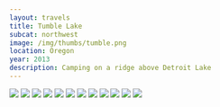 ```yaml
---
layout: travels
title: Tumble Lake
subcat: northwest
image: /img/thumbs/tumble.png
location: Oregon
year: 2013
description: Camping on a ridge above Detroit Lake
---
```


 <img src="https://lh3.googleusercontent.com/yn_1Ky2tySnqyOT2tp_10-ID35bBhHlxREVB0EQfeg=w320-h480-no">

 <img src="https://lh6.googleusercontent.com/-VfltPP2Wxnc/Ub4YaB7nWEI/AAAAAAAAE6A/Nz9srPLWY7M/w640-h427-no/DSCF1832.thumb.postable.jpg">

 <img src="https://lh3.googleusercontent.com/-u5nWC6PeP7w/Ub4YYKp0R8I/AAAAAAAAE5I/G3csp5gvTLg/w640-h427-no/DSCF1815.thumb.postable.jpg">

 <img src="https://lh5.googleusercontent.com/-Ho2AuB2RCfQ/Ub4YYMFWb0I/AAAAAAAAE5M/QTcBKXJGNIw/w640-h427-no/DSCF1819.thumb.postable.jpg">

 <img src="https://lh4.googleusercontent.com/-2mh0r3rKFqg/Ub4YY9rKppI/AAAAAAAAE5c/rD9Lg7mWleQ/w640-h427-no/DSCF1821.thumb.postable.jpg">

 <img src="https://lh6.googleusercontent.com/-m3cSZTZSJcU/Ub4YZDD3YmI/AAAAAAAAE5k/GzmRth_9mxo/w640-h427-no/DSCF1826.thumb.postable.jpg">

 <img src="https://lh6.googleusercontent.com/-l6lqS0Revak/Ub4YZ32gwLI/AAAAAAAAE54/GYOJfte4Zkk/w640-h427-no/DSCF1830.thumb.postable.jpg">

 <img src="https://lh4.googleusercontent.com/-CfSBTOCI6PA/Ub4YZ2iAEcI/AAAAAAAAE58/nCKelO2FSC0/w640-h427-no/DSCF1831.thumb.postable.jpg">

 <img src="https://lh5.googleusercontent.com/-sPbtln23wjA/Ub4Yai4ahBI/AAAAAAAAE6M/0JdTRPqW0fo/w640-h427-no/DSCF1833.thumb.postable.jpg">

 <img src="https://lh4.googleusercontent.com/-DNnKwEI1L-8/Ub4YbU9mH1I/AAAAAAAAE6s/mV7rtYcEp9U/w640-h427-no/DSCF1845.thumb.postable.jpg">

 <img src="https://lh6.googleusercontent.com/-nWJNKlZPTBg/Ub4YbkenkHI/AAAAAAAAE6w/WYAaTlKF51Y/w640-h427-no/DSCF1846.thumb.postable.jpg">

 <img src="https://lh4.googleusercontent.com/-nnTN0sxBG_c/Ub4YbofbklI/AAAAAAAAE60/iKcf7iUuzvA/w640-h427-no/DSCF1848.thumb.postable.jpg">



